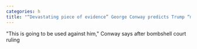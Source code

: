 ```yaml
---
categories: h
title: "“Devastating piece of evidence” George Conway predicts Trump “meltdown to end all meltdowns” "
---
```

"This is going to be used against him," Conway says after bombshell court ruling